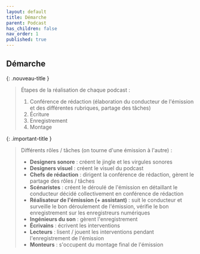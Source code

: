 ```yaml
---
layout: default
title: Démarche
parent: Podcast
has_children: false
nav_order: 1
published: true
---
```


## Démarche

{: .nouveau-title }
> Étapes de la réalisation de chaque podcast : 
>
> 1. Conférence de rédaction (élaboration du conducteur de l'émission et des différentes rubriques, partage des tâches)
> 2. Écriture
> 3. Enregistrement
> 4. Montage

{: .important-title }
> Différents rôles / tâches (on tourne d'une émission à l'autre) : 
>
> - **Designers sonore** : créent le jingle et les virgules sonores
> - **Designers visuel** : créent le visuel du podcast 
> - **Chefs de rédaction** : dirigent la conférence de rédaction, gèrent le partage des rôles / tâches
> - **Scénaristes** : créent le déroulé de l'émission en détaillant le conducteur décidé collectivement en conférence de rédaction
> - **Réalisateur de l'émission (+ assistant)** : suit le conducteur et surveille le bon déroulement de l'émission, vérifie le bon enregistrement sur les enregistreurs numériques
> - **Ingénieurs du son** : gèrent l'enregistrement 
> - **Écrivains** : écrivent les interventions
> - **Lecteurs** : lisent / jouent les interventions pendant l'enregistrement de l'émission
> - **Monteurs** : s'occupent du montage final de l'émission